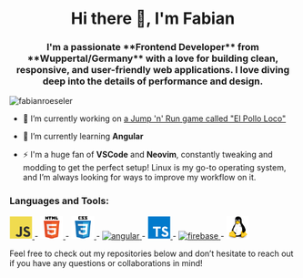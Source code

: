 


<h1 align="center">Hi there 👋, I'm  Fabian</h1>
<h3 align="center">
I'm a passionate **Frontend Developer** from **Wuppertal/Germany** with a love for building clean, responsive, and user-friendly web applications. I love diving deep into the details of performance and design.  
</h3>

<p align="left"> <img src="https://komarev.com/ghpvc/?username=fabianroeseler&label=Profile%20views&color=0e75b6&style=flat" alt="fabianroeseler" /> </p>

- 🔭 I’m currently working on [a Jump 'n' Run game called "El Pollo Loco"](https://github.com/FabianRoeseler/elpolloloco)

- 🌱 I’m currently learning **Angular**

- ⚡ I'm a huge fan of **VSCode** and **Neovim**, constantly tweaking and modding to get the perfect setup! Linux is my go-to operating system, and I’m always looking for ways to improve my workflow on it.

<h3 align="left">Languages and Tools:</h3>
<p align="left">
<a href="https://developer.mozilla.org/en-US/docs/Web/JavaScript" target="_blank" rel="noreferrer"> <img src="https://raw.githubusercontent.com/devicons/devicon/master/icons/javascript/javascript-original.svg" alt="javascript" width="40" height="40"/> </a> - 
<a href="https://www.w3.org/html/" target="_blank" rel="noreferrer"> <img src="https://raw.githubusercontent.com/devicons/devicon/master/icons/html5/html5-original-wordmark.svg" alt="html5" width="40" height="40"/> </a> - 
<a href="https://www.w3schools.com/css/" target="_blank" rel="noreferrer"> <img src="https://raw.githubusercontent.com/devicons/devicon/master/icons/css3/css3-original-wordmark.svg" alt="css3" width="40" height="40"/> </a> - 
<a href="https://angular.io" target="_blank" rel="noreferrer"> <img src="https://angular.io/assets/images/logos/angular/angular.svg" alt="angular" width="40" height="40"/> </a> - 
<a href="https://www.typescriptlang.org/" target="_blank" rel="noreferrer"> <img src="https://raw.githubusercontent.com/devicons/devicon/master/icons/typescript/typescript-original.svg" alt="typescript" width="40" height="40"/> </a> - 
<a href="https://firebase.google.com/" target="_blank" rel="noreferrer"> <img src="https://www.vectorlogo.zone/logos/firebase/firebase-icon.svg" alt="firebase" width="40" height="40"/> </a> - 
<a href="https://www.linux.org/" target="_blank" rel="noreferrer"> <img src="https://raw.githubusercontent.com/devicons/devicon/master/icons/linux/linux-original.svg" alt="linux" width="40" height="40"/> </a> 
</p>

<p align="left"> Feel free to check out my repositories below and don’t hesitate to reach out if you have any questions or collaborations in mind! </p>
